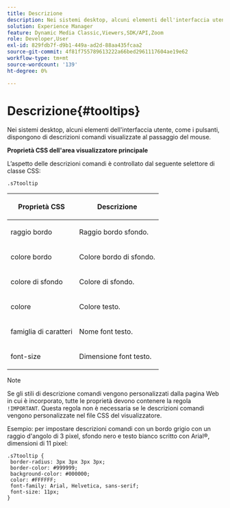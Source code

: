 ```yaml
---
title: Descrizione
description: Nei sistemi desktop, alcuni elementi dell'interfaccia utente, come i pulsanti, dispongono di descrizioni comandi visualizzate al passaggio del mouse.
solution: Experience Manager
feature: Dynamic Media Classic,Viewers,SDK/API,Zoom
role: Developer,User
exl-id: 829fdb7f-d9b1-449a-ad2d-88aa435fcaa2
source-git-commit: 4f81f755789613222a66bed2961117604ae19e62
workflow-type: tm+mt
source-wordcount: '139'
ht-degree: 0%

---
```


# Descrizione{#tooltips}

Nei sistemi desktop, alcuni elementi dell&#39;interfaccia utente, come i pulsanti, dispongono di descrizioni comandi visualizzate al passaggio del mouse.

<!--<a id="section_061E550C1C1D4DB2BD663A898895B38C"></a>-->

**Proprietà CSS dell&#39;area visualizzatore principale**

L’aspetto delle descrizioni comandi è controllato dal seguente selettore di classe CSS:

```
.s7tooltip
```

<table id="table_94EE3F5BBE4547C0B4943471CEE7EDE4"> 
 <thead> 
  <tr> 
   <th colname="col1" class="entry"> <p> Proprietà CSS </p> </th> 
   <th colname="col2" class="entry"> <p>Descrizione </p> </th> 
  </tr> 
 </thead>
 <tbody> 
  <tr> 
   <td colname="col1"> <p> <span class="codeph"> raggio bordo </span> </p> </td> 
   <td colname="col2"> <p> Raggio bordo sfondo. </p> </td> 
  </tr> 
  <tr> 
   <td colname="col1"> <p> <span class="codeph"> colore bordo </span> </p> </td> 
   <td colname="col2"> <p> Colore bordo di sfondo. </p> </td> 
  </tr> 
  <tr> 
   <td colname="col1"> <p> <span class="codeph"> colore di sfondo </span> </p> </td> 
   <td colname="col2"> <p> Colore di sfondo. </p> </td> 
  </tr> 
  <tr> 
   <td colname="col1"> <p> <span class="codeph"> colore </span> </p> </td> 
   <td colname="col2"> <p>Colore testo. </p> </td> 
  </tr> 
  <tr> 
   <td colname="col1"> <p> <span class="codeph"> famiglia di caratteri </span> </p> </td> 
   <td colname="col2"> <p>Nome font testo. </p> </td> 
  </tr> 
  <tr> 
   <td colname="col1"> <p> <span class="codeph"> font-size </span> </p> </td> 
   <td colname="col2"> <p>Dimensione font testo. </p> </td> 
  </tr> 
 </tbody> 
</table>

>[!NOTE]
>
>Se gli stili di descrizione comandi vengono personalizzati dalla pagina Web in cui è incorporato, tutte le proprietà devono contenere la regola `!IMPORTANT`. Questa regola non è necessaria se le descrizioni comandi vengono personalizzate nel file CSS del visualizzatore.

Esempio: per impostare descrizioni comandi con un bordo grigio con un raggio d&#39;angolo di 3 pixel, sfondo nero e testo bianco scritto con Arial®, dimensioni di 11 pixel:

```
.s7tooltip { 
 border-radius: 3px 3px 3px 3px; 
 border-color: #999999; 
 background-color: #000000; 
 color: #FFFFFF; 
 font-family: Arial, Helvetica, sans-serif; 
 font-size: 11px; 
}
```
